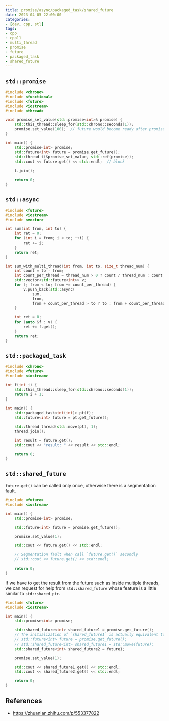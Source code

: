 ```yaml
---
title: promise/async/packaged_task/shared_future
date: 2023-04-05 22:00:00
categories:
- [dev, cpp, stl]
tags:
- cpp
- cpp11
- multi_thread
- promise
- future
- packaged_task
- shared_future
---
```


## `std::promise`

```C++
#include <chrono>
#include <functional>
#include <future>
#include <iostream>
#include <thread>

void promise_set_value(std::promise<int>& promise) {
    std::this_thread::sleep_for(std::chrono::seconds(1));
    promise.set_value(100);  // future would become ready after promise.set_value()
}

int main() {
    std::promise<int> promise;
    std::future<int> future = promise.get_future();
    std::thread t(&promise_set_value, std::ref(promise));
    std::cout << future.get() << std::endl;  // block

    t.join();

    return 0;
}
```

## `std::async`

```C++
#include <future>
#include <iostream>
#include <vector>

int sum(int from, int to) {
    int ret = 0;
    for (int i = from; i < to; ++i) {
        ret += i;
    }
    return ret;
}

int sum_with_multi_thread(int from, int to, size_t thread_num) {
    int count = to - from;
    int count_per_thread = thread_num > 0 ? count / thread_num : count;
    std::vector<std::future<int>> v;
    for (; from < to; from += count_per_thread) {
        v.push_back(std::async(
            sum,
            from,
            from + count_per_thread > to ? to : from + count_per_thread));
    }

    int ret = 0;
    for (auto &f : v) {
        ret += f.get();
    }
    return ret;
}
```

## `std::packaged_task`

```C++
#include <chrono>
#include <future>
#include <iostream>

int f(int i) {
    std::this_thread::sleep_for(std::chrono::seconds(1));
    return i + 1;
}

int main() {
    std::packaged_task<int(int)> pt(f);
    std::future<int> future = pt.get_future();

    std::thread thread(std::move(pt), 1);
    thread.join();

    int result = future.get();
    std::cout << "result: " << result << std::endl;

    return 0;
}
```

## `std::shared_future`

`future.get()` can be called only once, otherwise there is a segmentation fault.

```C++
#include <future>
#include <iostream>

int main() {
    std::promise<int> promise;

    std::future<int> future = promise.get_future();

    promise.set_value(1);

    std::cout << future.get() << std::endl;

    // Segmentation fault when call `future.get()` secondly
    // std::cout << future.get() << std::endl;

    return 0;
}
```

If we have to get the result from the future such as inside multiple threads, we can request for help from `std::shared_future` whose feature is a little similar to `std::shared_ptr`.

```C++
#include <future>
#include <iostream>

int main() {
    std::promise<int> promise;

    std::shared_future<int> shared_future1 = promise.get_future();
    // The initialization of `shared_future1` is actually equivalent to the code below:
    // std::future<int> future = promise.get_future();
    // std::shared_future<int> shared_future1 = std::move(future);
    std::shared_future<int> shared_future2 = future1;

    promise.set_value(1);

    std::cout << shared_future1.get() << std::endl;
    std::cout << shared_future2.get() << std::endl;

    return 0;
}
```

## References

- <https://zhuanlan.zhihu.com/p/553377822>
